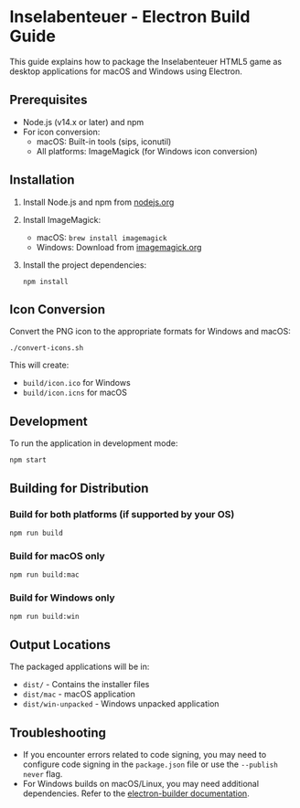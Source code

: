 # Inselabenteuer - Electron Build Guide

This guide explains how to package the Inselabenteuer HTML5 game as desktop applications for macOS and Windows using Electron.

## Prerequisites

- Node.js (v14.x or later) and npm
- For icon conversion:
  - macOS: Built-in tools (sips, iconutil)
  - All platforms: ImageMagick (for Windows icon conversion)

## Installation

1. Install Node.js and npm from [nodejs.org](https://nodejs.org/)

2. Install ImageMagick:
   - macOS: `brew install imagemagick`
   - Windows: Download from [imagemagick.org](https://imagemagick.org/script/download.php)

3. Install the project dependencies:
   ```
   npm install
   ```

## Icon Conversion

Convert the PNG icon to the appropriate formats for Windows and macOS:

```
./convert-icons.sh
```

This will create:
- `build/icon.ico` for Windows
- `build/icon.icns` for macOS

## Development

To run the application in development mode:

```
npm start
```

## Building for Distribution

### Build for both platforms (if supported by your OS)
```
npm run build
```

### Build for macOS only
```
npm run build:mac
```

### Build for Windows only
```
npm run build:win
```

## Output Locations

The packaged applications will be in:
- `dist/` - Contains the installer files
- `dist/mac` - macOS application
- `dist/win-unpacked` - Windows unpacked application

## Troubleshooting

- If you encounter errors related to code signing, you may need to configure code signing in the `package.json` file or use the `--publish never` flag.
- For Windows builds on macOS/Linux, you may need additional dependencies. Refer to the [electron-builder documentation](https://www.electron.build/).
